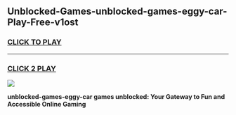 
## Unblocked-Games-unblocked-games-eggy-car-Play-Free-v1ost
<h3>
<a href="https://premium76.site?title=unblocked-games-eggy-car&ref=18A1">CLICK TO PLAY</a></h3>
<hr>

<h3>
<a href="https://premium76.site?title=unblocked-games-eggy-car&ref=18A1">CLICK 2 PLAY</a>
  
</h3>

<a href="https://premium76.site?title=unblocked-games-eggy-car&ref=18A1"><img src="https://clearcache.store/games.png"></a>


**unblocked-games-eggy-car games unblocked: Your Gateway to Fun and Accessible Online Gaming**
